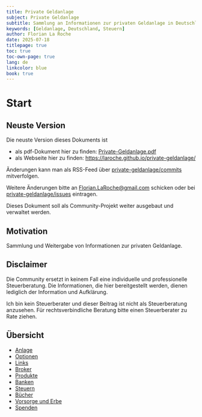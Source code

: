 ```yaml
---
title: Private Geldanlage
subject: Private Geldanlage
subtitle: Sammlung an Informationen zur privaten Geldanlage in Deutschland
keywords: [Geldanlage, Deutschland, Steuern]
author: Florian La Roche
date: 2025-07-18
titlepage: true
toc: true
toc-own-page: true
lang: de
linkcolor: blue
book: true
---
```



Start
=====


Neuste Version
--------------

Die neuste Version dieses Dokuments ist

- als pdf-Dokument hier zu finden: [Private-Geldanlage.pdf](https://laroche.github.io/private-geldanlage/Private-Geldanlage.pdf)
- als Webseite hier zu finden: <https://laroche.github.io/private-geldanlage/>

Änderungen kann man als RSS-Feed über [private-geldanlage/commits](https://github.com/laroche/private-geldanlage/commits/master) mitverfolgen.

Weitere Änderungen bitte an <Florian.LaRoche@gmail.com> schicken oder
bei [private-geldanlage/issues](https://github.com/laroche/private-geldanlage/issues) eintragen.

Dieses Dokument soll als Community-Projekt weiter ausgebaut und verwaltet werden.


Motivation
----------

Sammlung und Weitergabe von Informationen zur privaten Geldanlage.


Disclaimer
----------

Die Community ersetzt in keinem Fall eine individuelle und professionelle Steuerberatung.
Die Informationen, die hier bereitgestellt werden, dienen lediglich der Information und Aufklärung.

Ich bin kein Steuerberater und dieser Beitrag ist nicht als Steuerberatung anzusehen. Für rechtsverbindliche
Beratung bitte einen Steuerberater zu Rate ziehen.


Übersicht
---------

- [Anlage](anlage.md)
- [Optionen](optionen.md)
- [Links](links.md)
- [Broker](broker.md)
- [Produkte](products.md)
- [Banken](banken.md)
- [Steuern](steuern.md)
- [Bücher](buecher.md)
- [Vorsorge und Erbe](erbe.md)
- [Spenden](spenden.md)


